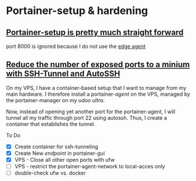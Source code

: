 # Portainer-setup & hardening
## [Portainer-setup is pretty much straight forward](https://portainer.readthedocs.io/en/stable/deployment.html#deploy-portainer-via-docker-compose)
port 8000 is ignored because I do not use the [edge agent](https://downloads.portainer.io/edge_agent_guide.pdf)

## [Reduce the number of exposed ports to a minium with SSH-Tunnel and AutoSSH](https://www.everythingcli.org/ssh-tunnelling-for-fun-and-profit-tunnel-options/)

On my VPS, I have a container-based setup that I want to manage from my main hardware. I therefore install a portainer-*agent* on the VPS, managed by the portainer-manager on my *udoo ultra*.

Now, instead of opening yet another port for the portainer-agent, I will tunnel all my traffic through port 22 using autossh.
Thus, I create a container that establishes the tunnel.

To Do
- [x]  Create container for ssh-tunneling
- [x]  Create New *endpoint* in portainer-gui
- [x]  VPS - Close all other open ports with ufw
- [ ]  VPS - restrict the portainer-agent-network to local-acces only
- [ ]  double-check ufw vs. docker
